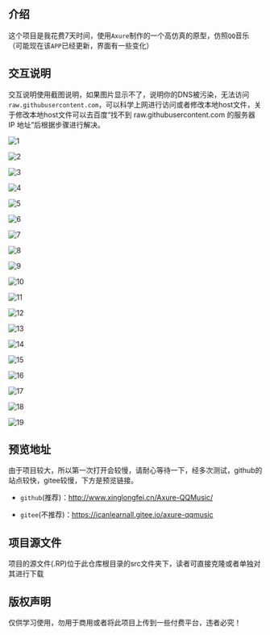 ## 介绍

这个项目是我花费7天时间，使用`Axure`制作的一个高仿真的原型，仿照`QQ`音乐（可能现在该`APP`已经更新，界面有一些变化）



## 交互说明

交互说明使用截图说明，如果图片显示不了，说明你的DNS被污染，无法访问`raw.githubusercontent.com`，可以科学上网进行访问或者修改本地host文件，关于修改本地host文件可以去百度“找不到 raw.githubusercontent.com 的服务器 IP 地址”后根据步骤进行解决。

![1](https://github.com/TheYoungLad/Axure-QQMusic/blob/master/intro-img/1.png)

![2](https://github.com/TheYoungLad/Axure-QQMusic/blob/master/intro-img/2.png)

![3](https://github.com/TheYoungLad/Axure-QQMusic/blob/master/intro-img/3.png)

![4](https://github.com/TheYoungLad/Axure-QQMusic/blob/master/intro-img/4.png)

![5](https://github.com/TheYoungLad/Axure-QQMusic/blob/master/intro-img/5.png)

![6](https://github.com/TheYoungLad/Axure-QQMusic/blob/master/intro-img/6.png)

![7](https://github.com/TheYoungLad/Axure-QQMusic/blob/master/intro-img/7.png)

![8](https://github.com/TheYoungLad/Axure-QQMusic/blob/master/intro-img/8.png)

![9](https://github.com/TheYoungLad/Axure-QQMusic/blob/master/intro-img/9.png)

![10](https://github.com/TheYoungLad/Axure-QQMusic/blob/master/intro-img/10.png)

![11](https://github.com/TheYoungLad/Axure-QQMusic/blob/master/intro-img/11.png)

![12](https://github.com/TheYoungLad/Axure-QQMusic/blob/master/intro-img/12.png)

![13](https://github.com/TheYoungLad/Axure-QQMusic/blob/master/intro-img/13.png)

![14](https://github.com/TheYoungLad/Axure-QQMusic/blob/master/intro-img/14.png)

![15](https://github.com/TheYoungLad/Axure-QQMusic/blob/master/intro-img/15.png)

![16](https://github.com/TheYoungLad/Axure-QQMusic/blob/master/intro-img/16.png)

![17](https://github.com/TheYoungLad/Axure-QQMusic/blob/master/intro-img/17.png)

![18](https://github.com/TheYoungLad/Axure-QQMusic/blob/master/intro-img/18.png)

![19](https://github.com/TheYoungLad/Axure-QQMusic/blob/master/intro-img/19.png)




## 预览地址

由于项目较大，所以第一次打开会较慢，请耐心等待一下，经多次测试，github的站点较快，gitee较慢，下方是预览链接。

* `github`(推荐)：http://www.xinglongfei.cn/Axure-QQMusic/

* `gitee`(不推荐)：https://icanlearnall.gitee.io/axure-qqmusic



## 项目源文件

项目的源文件(.RP)位于此仓库根目录的src文件夹下，读者可直接克隆或者单独对其进行下载



## 版权声明

仅供学习使用，勿用于商用或者将此项目上传到一些付费平台，违者必究！